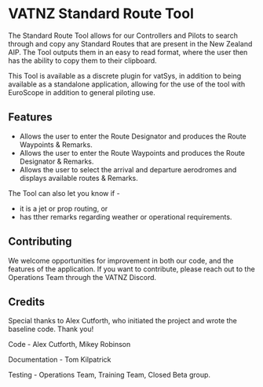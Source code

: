 # VATNZ Standard Route Tool

The Standard Route Tool allows for our Controllers and Pilots to search through and copy any Standard Routes that are present in the New Zealand AIP. 
The Tool outputs them in an easy to read format, where the user then has the ability to copy them to their clipboard.

This Tool is available as a discrete plugin for vatSys, in addition to being available as a standalone application, allowing for the use of the tool with EuroScope in addition to general piloting use. 

## Features

- Allows the user to enter the Route Designator and produces the Route Waypoints & Remarks.
- Allows the user to enter the Route Waypoints and produces the Route Designator & Remarks.
- Allows the user to select the arrival and departure aerodromes and displays available routes & Remarks.

The Tool can also let you know if -

- it is a jet or prop routing, or                                                               
- has tther remarks regarding weather or operational requirements.

## Contributing

We welcome opportunities for improvement in both our code, and the features of the application. If you want to contribute, please reach out to the Operations Team through the VATNZ Discord.

## Credits

Special thanks to Alex Cutforth, who initiated the project and wrote the baseline code. Thank you!

Code - Alex Cutforth, Mikey Robinson

Documentation - Tom Kilpatrick

Testing - Operations Team, Training Team, Closed Beta group.